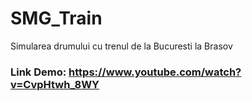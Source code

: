 # SMG_Train
Simularea drumului cu trenul de la Bucuresti la Brasov

### Link Demo: https://www.youtube.com/watch?v=CvpHtwh_8WY
